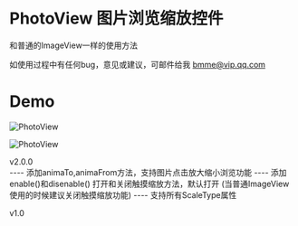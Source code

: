 # PhotoView 图片浏览缩放控件

和普通的ImageView一样的使用方法

如使用过程中有任何bug，意见或建议，可邮件给我 bmme@vip.qq.com

# Demo
![PhotoView](./demo2.gif)

![PhotoView](./demo1.gif)

v2.0.0  
   ---- 添加animaTo,animaFrom方法，支持图片点击放大缩小浏览功能
   ---- 添加enable()和disenable() 打开和关闭触摸缩放方法，默认打开 (当普通ImageView使用的时候建议关闭触摸缩放功能)
   ---- 支持所有ScaleType属性

v1.0
